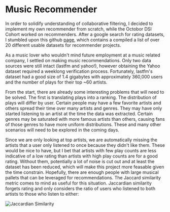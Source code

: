 # Music Recommender
In order to solidify understanding of collaborative filtering, I decided to implement my own recommender from scratch, while the Octobor DSI Cohort worked on recommenders. After a google search for rating datasets, I stumbled upon this github [page](https://gist.github.com/entaroadun/1653794), which contains a compiled a list of over 20 different usable datasets for recommender projects. 

As a music lover who wouldn't mind future employment at a music related company, I settled on making music recommendations. Only two data sources were still intact (lastfm and yahoo!), however obtaining the Yahoo dataset required a weeklong verification process. Fortunately, lastfm's dataset had a good size of 1.4 gigabytes with approximately 360,000 users and the number of plays for their top ~60 artists. 

From the start, there are already some interesting problems that will need to be solved. The first is translating plays into a ranking. The distribution of plays will differ by user. Certain people may have a few favorite artists and others spread their time over many artists and genres. They may have only started listening to an artist at the time the data was extracted. Certain genres may be saturated with more famous artists than others, causing fans of those genres to have more uniform distributions. These and many other scenarios will need to be explored in the coming days.

Since we are only looking at top artists, we are automatically missing the artists that a user only listened to once because they didn't like them. These would be nice to have, but I bet that artists with few play counts are less indicative of a low rating than artists with high play counts are for a good rating. Without them, potentially a lot of noise is cut out and at least the dataset has been reduced, which will make this project more feasable given the time constrain. Hopefully, there are enough people with large musical pallets that can be leveraged for recommendations. The Jaccard similarity metric comes to mind as useful for this situation. Jaccardian similarity forgets rating and only considers the ratio of users who listened to both artists to those who listen to either: 

![Jaccardian Similarity](https://raw.githubusercontent.com/zipfian/recommendation-systems/master/images/jaccard_similarity.png?token=AGzbQGx_ItIc6x-B1c7TmsuyhUDp9d-jks5WZiItwA%3D%3D "Jaccardian Similarity")
